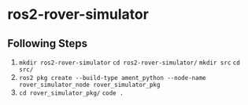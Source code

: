 # ros2-rover-simulator

## Following Steps
1. `mkdir ros2-rover-simulator` `cd ros2-rover-simulator/` `mkdir src` `cd src/`
2. `ros2 pkg create --build-type ament_python --node-name rover_simulator_node rover_simulator_pkg`
3. `cd rover_simulator_pkg/` `code .`
